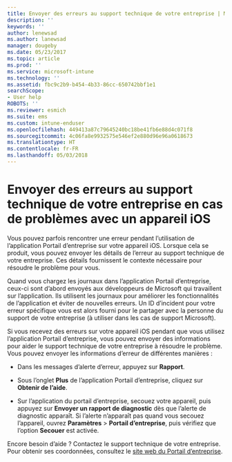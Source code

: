 ```yaml
---
title: Envoyer des erreurs au support technique de votre entreprise | Microsoft Docs
description: ''
keywords: ''
author: lenewsad
ms.author: lanewsad
manager: dougeby
ms.date: 05/23/2017
ms.topic: article
ms.prod: ''
ms.service: microsoft-intune
ms.technology: ''
ms.assetid: fbc9c2b9-b454-4b33-86cc-650742bbf1e1
searchScope:
- User help
ROBOTS: ''
ms.reviewer: esmich
ms.suite: ems
ms.custom: intune-enduser
ms.openlocfilehash: 449413a87c79645240bc18be41fb6e88d4c071f8
ms.sourcegitcommit: 4c06fa8e9932575e546ef2e880d96e96a0618673
ms.translationtype: HT
ms.contentlocale: fr-FR
ms.lasthandoff: 05/03/2018
---
```

# <a name="send-errors-to-your-company-support-for-issues-with-your-ios-device"></a>Envoyer des erreurs au support technique de votre entreprise en cas de problèmes avec un appareil iOS
Vous pouvez parfois rencontrer une erreur pendant l’utilisation de l’application Portail d’entreprise sur votre appareil iOS. Lorsque cela se produit, vous pouvez envoyer les détails de l’erreur au support technique de votre entreprise. Ces détails fournissent le contexte nécessaire pour résoudre le problème pour vous.

Quand vous chargez les journaux dans l’application Portail d’entreprise, ceux-ci sont d’abord envoyés aux développeurs de Microsoft qui travaillent sur l’application. Ils utilisent les journaux pour améliorer les fonctionnalités de l’application et éviter de nouvelles erreurs. Un ID d’incident pour votre erreur spécifique vous est alors fourni pour le partager avec la personne du support de votre entreprise (à utiliser dans les cas de support Microsoft).

Si vous recevez des erreurs sur votre appareil iOS pendant que vous utilisez l’application Portail d’entreprise, vous pouvez envoyer des informations pour aider le support technique de votre entreprise à résoudre le problème. Vous pouvez envoyer les informations d’erreur de différentes manières :

-   Dans les messages d’alerte d’erreur, appuyez sur **Rapport**.

-   Sous l’onglet **Plus** de l’application Portail d’entreprise, cliquez sur **Obtenir de l’aide**.

-   Sur l’application du portail d’entreprise, secouez votre appareil, puis appuyez sur **Envoyer un rapport de diagnostic** dès que l’alerte de diagnostic apparaît. Si l’alerte n’apparaît pas quand vous secouez l’appareil, ouvrez **Paramètres** > **Portail d’entreprise**, puis vérifiez que l’option **Secouer** est activée.

Encore besoin d’aide ? Contactez le support technique de votre entreprise. Pour obtenir ses coordonnées, consultez le [site web du Portail d’entreprise](https://portal.manage.microsoft.com#HelpDeskDialog).
